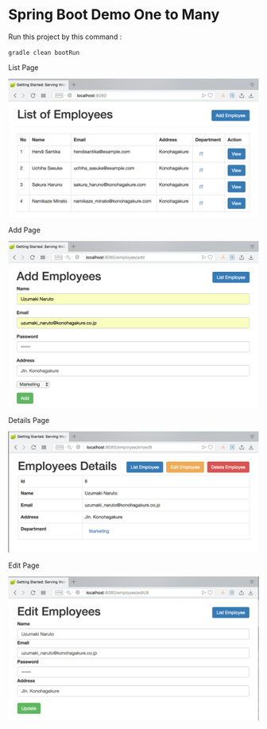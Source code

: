# Spring Boot Demo One to Many

Run this project by this command :

`gradle clean bootRun`

List Page

![List Page](img/list.png "List Page")

Add Page

![Add Page](img/add.png "Add Page")

Details Page

![Details Page](img/details.png "Details Page")

Edit Page

![Edit Page](img/edit.png "Edit Page")
